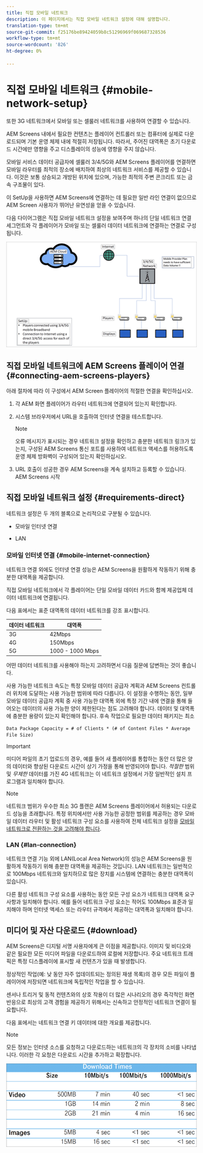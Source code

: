 ```yaml
---
title: 직접 모바일 네트워크
description: 이 페이지에서는 직접 모바일 네트워크 설정에 대해 설명합니다.
translation-type: tm+mt
source-git-commit: f25176be89424059b8c51296969f069687328536
workflow-type: tm+mt
source-wordcount: '826'
ht-degree: 0%

---
```



# 직접 모바일 네트워크 {#mobile-network-setup}

또한 3G 네트워크에서 모바일 또는 셀룰러 네트워크를 사용하여 연결할 수 있습니다.

AEM Screens 내에서 필요한 컨텐츠는 플레이어 컨트롤러 또는 컴퓨터에 실제로 다운로드되며 기본 운영 체제 내에 적절히 저장됩니다. 따라서, 주어진 대역폭은 초기 다운로드 시간에만 영향을 주고 디스플레이의 성능에 영향을 주지 않습니다.

모바일 서비스 데이터 공급자에 셀룰러 3/4/5G와 AEM Screens 플레이어를 연결하면 모바일 라우터를 최적의 장소에 배치하여 최상의 네트워크 서비스를 제공할 수 있습니다. 이것은 보통 상승되고 개방된 위치에 있으며, 가능한 최적의 주변 콘크리트 또는 금속 구조물이 있다.

이 SetUp을 사용하면 AEM Screens에 연결하는 데 필요한 일반 라인 연결이 없으므로 AEM Screen 사용자가 뛰어난 유연성을 얻을 수 있습니다.

다음 다이어그램은 직접 모바일 네트워크 설정을 보여주며 하나의 단일 네트워크 연결 세그먼트와 각 플레이어가 모바일 또는 셀룰러 데이터 네트워크에 연결하는 연결로 구성됩니다.

![](/help/using/assets/direct-mobile-1.png)

## 직접 모바일 네트워크에 AEM Screens 플레이어 연결 {#connecting-aem-screens-players}

아래 절차에 따라 이 구성에서 AEM Screen 플레이어의 적절한 연결을 확인하십시오.

1. 각 AEM 화면 플레이어가 라우터 네트워크에 연결되어 있는지 확인합니다.

1. 시스템 브라우저에서 URL을 호출하여 인터넷 연결을 테스트합니다.

   >[!NOTE]
   >오류 메시지가 표시되는 경우 네트워크 설정을 확인하고 충분한 네트워크 링크가 있는지, 구성된 AEM Screens 통신 포트를 사용하여 네트워크 액세스를 허용하도록 운영 체제 방화벽이 구성되어 있는지 확인하십시오.

1. URL 호출이 성공한 경우 AEM Screens을 계속 설치하고 등록할 수 있습니다. AEM Screens 시작

## 직접 모바일 네트워크 설정 {#requirements-direct}

네트워크 설정은 두 개의 블록으로 논리적으로 구분될 수 있습니다.

* 모바일 인터넷 연결

* LAN

### 모바일 인터넷 연결 {#mobile-internet-connection}

네트워크 연결 외에도 인터넷 연결 성능은 AEM Screens을 원활하게 작동하기 위해 충분한 대역폭을 제공합니다.

직접 모바일 네트워크에서 각 플레이어는 단일 모바일 데이터 카드와 함께 제공업체 데이터 네트워크에 연결됩니다.

다음 표에서는 표준 대역폭의 데이터 네트워크를 강조 표시합니다.

| 데이터 네트워크 | 대역폭 |
|--- |--- |
| 3G | 42Mbps |
| 4G | 150Mbps |
| 5G | 1000 - 1000 Mbps |

어떤 데이터 네트워크를 사용해야 하는지 고려하면서 다음 질문에 답변하는 것이 좋습니다.

사용 가능한 네트워크 속도는 특정 모바일 데이터 공급자 계획과 AEM Screens 컨트롤러 위치에 도달하는 사용 가능한 범위에 따라 다릅니다.
이 설정을 수행하는 동안, 일부 모바일 데이터 공급자 계획 중 사용 가능한 대역폭 외에 특정 기간 내에 연결을 통해 들어오는 데이터의 사용 가능한 양이 제한된다는 점도 고려해야 합니다. 데이터 및 대역폭에 충분한 용량이 있는지 확인해야 합니다.
후속 작업으로 필요한 데이터 패키지는 최소

`Data Package Capacity = # of Clients * (# of Content Files * Average File Size)`


>[!IMPORTANT]
>
>미디어 파일의 초기 업로드의 경우, 예를 들어 새 플레이어를 통합하는 동안 더 많은 양의 데이터와 향상된 다운로드 시간이 상기 가정을 통해 반영되어야 합니다. *적절한* 범위 및 *무제한* 데이터를 가진 4G 네트워크는 이 네트워크 설정에서 가장 일반적인 설치 프로그램과 일치해야 합니다.

>[!NOTE]
>
>네트워크 범위가 우수한 최소 3G 플랜은 AEM Screens 플레이어에서 허용되는 다운로드 성능을 초래합니다. 특정 위치에서만 사용 가능한 공정한 범위를 제공하는 경우 모바일 데이터 라우터 및 활성 네트워크 구성 요소를 사용하여 전체 네트워크 설정을 [모바일 네트워크로 전환하는 것을 고려해야 합니다](/help/using/mobile-network-router.md).


### LAN {#lan-connection}

네트워크 연결 기능 외에 LAN(Local Area Network)의 성능은 AEM Screens을 원활하게 작동하기 위해 충분한 대역폭을 제공하는 것입니다. LAN 네트워크는 일반적으로 100Mbps 네트워크와 일치하므로 많은 장치를 시스템에 연결하는 충분한 대역폭이 있습니다.

다른 활성 네트워크 구성 요소를 사용하는 동안 모든 구성 요소가 네트워크 대역폭 요구 사항과 일치해야 합니다. 예를 들어 네트워크 구성 요소는 적어도 100Mbps 표준과 일치해야 하며 인터넷 액세스 또는 라우터 규격에서 제공하는 대역폭과 일치해야 합니다.

## 미디어 및 자산 다운로드 {#download}

AEM Screens은 디지털 서명 사용자에게 큰 이점을 제공합니다. 이미지 및 비디오와 같은 필요한 모든 미디어 파일을 다운로드하여 로컬에 저장합니다. 주요 네트워크 트래픽은 특정 디스플레이에 표시할 새 컨텐츠가 있을 때 발생합니다.

정상적인 작업(예: 낮 동안 자주 업데이트되는 정의된 재생 목록)의 경우 모든 파일이 플레이어에 저장되면 네트워크에 독립적인 작업을 할 수 있습니다.

센서나 트리거 및 동적 컨텐츠와의 상호 작용이 더 많은 시나리오의 경우 즉각적인 화면 반응으로 최상의 고객 경험을 제공하기 위해서는 신속하고 안정적인 네트워크 연결이 필요합니다.

다음 표에서는 네트워크 연결 키 데이터에 대한 개요를 제공합니다.

>[!NOTE]
>
>모든 정보는 인터넷 소스를 요청하고 다운로드하는 네트워크의 각 장치의 소비를 나타냅니다. 이러한 각 요청은 다운로드 시간을 추가하고 확장합니다.

![](/help/using/assets/download-times-mobile.png)



